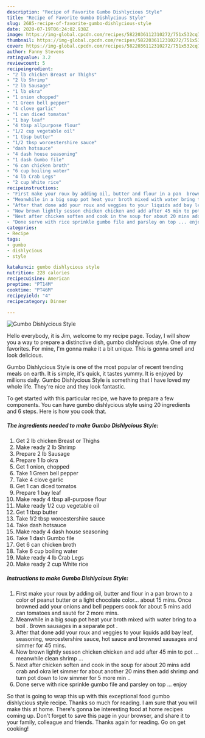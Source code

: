 ```yaml
---
description: "Recipe of Favorite Gumbo Dishlycious Style"
title: "Recipe of Favorite Gumbo Dishlycious Style"
slug: 2685-recipe-of-favorite-gumbo-dishlycious-style
date: 2020-07-19T06:24:02.938Z
image: https://img-global.cpcdn.com/recipes/5822036112310272/751x532cq70/gumbo-dishlycious-style-recipe-main-photo.jpg
thumbnail: https://img-global.cpcdn.com/recipes/5822036112310272/751x532cq70/gumbo-dishlycious-style-recipe-main-photo.jpg
cover: https://img-global.cpcdn.com/recipes/5822036112310272/751x532cq70/gumbo-dishlycious-style-recipe-main-photo.jpg
author: Fanny Stevens
ratingvalue: 3.2
reviewcount: 5
recipeingredient:
- "2 lb chicken Breast or Thighs"
- "2 lb Shrimp"
- "2 lb Sausage"
- "1 lb okra"
- "1 onion chopped"
- "1 Green bell pepper"
- "4 clove garlic"
- "1 can diced tomatos"
- "1 bay leaf"
- "4 tbsp allpurpose flour"
- "1/2 cup vegetable oil"
- "1 tbsp butter"
- "1/2 tbsp worcestershire sauce"
- "dash hotsauce"
- "4 dash house seasoning"
- "1 dash Gumbo file"
- "6 can chicken broth"
- "6 cup boiling water"
- "4 lb Crab Legs"
- "2 cup White rice"
recipeinstructions:
- "First make your roux by adding oil, butter and flour in a pan  brown to a color of peanut butter or a light chocolate color... about 15 mins. Once browned add your onions and bell peppers cook for about 5 mins add can tomatoes and sauté for 2 more mins."
- "Meanwhile in a big soup pot heat your broth mixed with water bring to a boil . Brown sausages in a separate pot ."
- "After that done add your roux and veggies to your liquids add bay leaf, seasoning, worcestershire sauce, hot sauce and browned sausages and simmer for 45 mins."
- "Now brown lightly sesson chicken chicken and add after 45 min to pot ... meanwhile clean shrimp ..."
- "Next after chicken soften and cook in the soup for about 20 mins add crab and okra let simmer for about another 20 mins then add shrimp and turn pot down to low simmer for 5 more min .."
- "Done serve with rice sprinkle gumbo file and parsley on top ... enjoy"
categories:
- Recipe
tags:
- gumbo
- dishlycious
- style

katakunci: gumbo dishlycious style 
nutrition: 228 calories
recipecuisine: American
preptime: "PT14M"
cooktime: "PT46M"
recipeyield: "4"
recipecategory: Dinner

---
```



![Gumbo Dishlycious Style](https://img-global.cpcdn.com/recipes/5822036112310272/751x532cq70/gumbo-dishlycious-style-recipe-main-photo.jpg)

Hello everybody, it is Jim, welcome to my recipe page. Today, I will show you a way to prepare a distinctive dish, gumbo dishlycious style. One of my favorites. For mine, I'm gonna make it a bit unique. This is gonna smell and look delicious.



Gumbo Dishlycious Style is one of the most popular of recent trending meals on earth. It is simple, it's quick, it tastes yummy. It is enjoyed by millions daily. Gumbo Dishlycious Style is something that I have loved my whole life. They're nice and they look fantastic.


To get started with this particular recipe, we have to prepare a few components. You can have gumbo dishlycious style using 20 ingredients and 6 steps. Here is how you cook that.

<!--inarticleads1-->

##### The ingredients needed to make Gumbo Dishlycious Style:

1. Get 2 lb chicken Breast or Thighs
1. Make ready 2 lb Shrimp
1. Prepare 2 lb Sausage
1. Prepare 1 lb okra
1. Get 1 onion, chopped
1. Take 1 Green bell pepper
1. Take 4 clove garlic
1. Get 1 can diced tomatos
1. Prepare 1 bay leaf
1. Make ready 4 tbsp all-purpose flour
1. Make ready 1/2 cup vegetable oil
1. Get 1 tbsp butter
1. Take 1/2 tbsp worcestershire sauce
1. Take dash hotsauce
1. Make ready 4 dash house seasoning
1. Take 1 dash Gumbo file
1. Get 6 can chicken broth
1. Take 6 cup boiling water
1. Make ready 4 lb Crab Legs
1. Make ready 2 cup White rice




<!--inarticleads2-->

##### Instructions to make Gumbo Dishlycious Style:

1. First make your roux by adding oil, butter and flour in a pan  brown to a color of peanut butter or a light chocolate color... about 15 mins. Once browned add your onions and bell peppers cook for about 5 mins add can tomatoes and sauté for 2 more mins.
1. Meanwhile in a big soup pot heat your broth mixed with water bring to a boil . Brown sausages in a separate pot .
1. After that done add your roux and veggies to your liquids add bay leaf, seasoning, worcestershire sauce, hot sauce and browned sausages and simmer for 45 mins.
1. Now brown lightly sesson chicken chicken and add after 45 min to pot ... meanwhile clean shrimp ...
1. Next after chicken soften and cook in the soup for about 20 mins add crab and okra let simmer for about another 20 mins then add shrimp and turn pot down to low simmer for 5 more min ..
1. Done serve with rice sprinkle gumbo file and parsley on top ... enjoy




So that is going to wrap this up with this exceptional food gumbo dishlycious style recipe. Thanks so much for reading. I am sure that you will make this at home. There's gonna be interesting food at home recipes coming up. Don't forget to save this page in your browser, and share it to your family, colleague and friends. Thanks again for reading. Go on get cooking!
